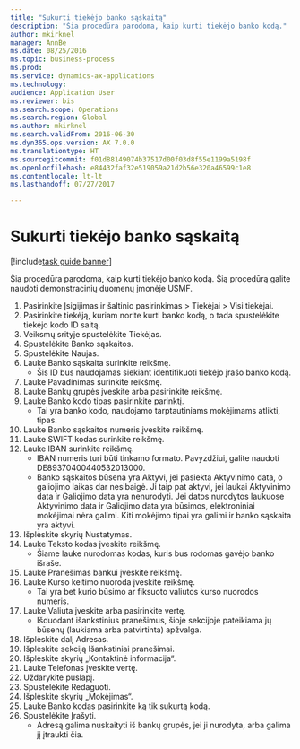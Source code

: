 ```yaml
--- 
title: "Sukurti tiekėjo banko sąskaitą"
description: "Šia procedūra parodoma, kaip kurti tiekėjo banko kodą."
author: mkirknel
manager: AnnBe
ms.date: 08/25/2016
ms.topic: business-process
ms.prod: 
ms.service: dynamics-ax-applications
ms.technology: 
audience: Application User
ms.reviewer: bis
ms.search.scope: Operations
ms.search.region: Global
ms.author: mkirknel
ms.search.validFrom: 2016-06-30
ms.dyn365.ops.version: AX 7.0.0
ms.translationtype: HT
ms.sourcegitcommit: f01d88149074b37517d00f03d8f55e1199a5198f
ms.openlocfilehash: e84432faf32e519059a21d2b56e320a46599c1e8
ms.contentlocale: lt-lt
ms.lasthandoff: 07/27/2017

---
```

# <a name="create-a-vendor-bank-account"></a>Sukurti tiekėjo banko sąskaitą

[!include[task guide banner](../../includes/task-guide-banner.md)]

Šia procedūra parodoma, kaip kurti tiekėjo banko kodą. Šią procedūrą galite naudoti demonstracinių duomenų įmonėje USMF.

1. Pasirinkite Įsigijimas ir šaltinio pasirinkimas > Tiekėjai > Visi tiekėjai.
2. Pasirinkite tiekėją, kuriam norite kurti banko kodą, o tada spustelėkite tiekėjo kodo ID saitą.
3. Veiksmų srityje spustelėkite Tiekėjas.
4. Spustelėkite Banko sąskaitos.
5. Spustelėkite Naujas.
6. Lauke Banko sąskaita surinkite reikšmę.
    * Šis ID bus naudojamas siekiant identifikuoti tiekėjo įrašo banko kodą.  
7. Lauke Pavadinimas surinkite reikšmę.
8. Lauke Bankų grupės įveskite arba pasirinkite reikšmę.
9. Lauke Banko kodo tipas pasirinkite parinktį.
    * Tai yra banko kodo, naudojamo tarptautiniams mokėjimams atlikti, tipas.  
10. Lauke Banko sąskaitos numeris įveskite reikšmę.
11. Lauke SWIFT kodas surinkite reikšmę.
12. Lauke IBAN surinkite reikšmę.
    * IBAN numeris turi būti tinkamo formato. Pavyzdžiui, galite naudoti DE89370400440532013000.  
    * Banko sąskaitos būsena yra Aktyvi, jei pasiekta Aktyvinimo data, o galiojimo laikas dar nesibaigė. Ji taip pat aktyvi, jei laukai Aktyvinimo data ir Galiojimo data yra nenurodyti. Jei datos nurodytos laukuose Aktyvinimo data ir Galiojimo data yra būsimos, elektroniniai mokėjimai nėra galimi. Kiti mokėjimo tipai yra galimi ir banko sąskaita yra aktyvi.  
13. Išplėskite skyrių Nustatymas.
14. Lauke Teksto kodas įveskite reikšmę.
    * Šiame lauke nurodomas kodas, kuris bus rodomas gavėjo banko išraše.  
15. Lauke Pranešimas bankui įveskite reikšmę.
16. Lauke Kurso keitimo nuoroda įveskite reikšmę.
    * Tai yra bet kurio būsimo ar fiksuoto valiutos kurso nuorodos numeris.  
17. Lauke Valiuta įveskite arba pasirinkite vertę.
    * Išduodant išankstinius pranešimus, šioje sekcijoje pateikiama jų būsenų (laukiama arba patvirtinta) apžvalga.  
18. Išplėskite dalį Adresas.
19. Išplėskite sekciją Išankstiniai pranešimai.
20. Išplėskite skyrių „Kontaktinė informacija“.
21. Lauke Telefonas įveskite vertę.
22. Uždarykite puslapį.
23. Spustelėkite Redaguoti.
24. Išplėskite skyrių „Mokėjimas“.
25. Lauke Banko kodas pasirinkite ką tik sukurtą kodą.
26. Spustelėkite Įrašyti.
    * Adresą galima nuskaityti iš bankų grupės, jei ji nurodyta, arba galima jį įtraukti čia.  


